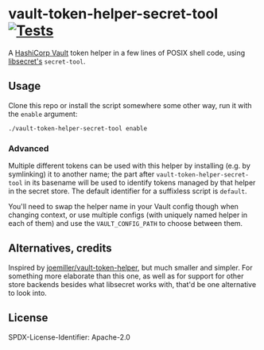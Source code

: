 # vault-token-helper-secret-tool [![Tests](https://github.com/scop/vault-token-helper-secret-tool/workflows/Tests/badge.svg)](https://github.com/scop/vault-token-helper-secret-tool/actions?query=workflow%3ATests)

A [HashiCorp Vault](https://www.vaultproject.io/) token helper in a
few lines of POSIX shell code, using
[libsecret's](https://wiki.gnome.org/Projects/Libsecret)
`secret-tool`.

## Usage

Clone this repo or install the script somewhere some other way, run it
with the `enable` argument:

```shell
./vault-token-helper-secret-tool enable
```

### Advanced

Multiple different tokens can be used with this helper by installing
(e.g. by symlinking) it to another name; the part after
`vault-token-helper-secret-tool` in its basename will be used to
identify tokens managed by that helper in the secret store. The
default identifier for a suffixless script is `default`.

You'll need to swap the helper name in your Vault config though when
changing context, or use multiple configs (with uniquely named helper
in each of them) and use the `VAULT_CONFIG_PATH` to choose between
them.

## Alternatives, credits

Inspired by
[joemiller/vault-token-helper](https://github.com/joemiller/vault-token-helper),
but much smaller and simpler. For something more elaborate than this
one, as well as for support for other store backends besides what
libsecret works with, that'd be one alternative to look into.

## License

SPDX-License-Identifier: Apache-2.0
